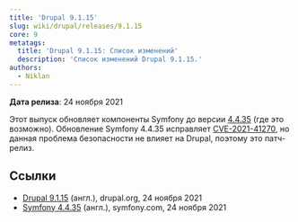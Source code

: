 ```yaml
---
title: 'Drupal 9.1.15'
slug: wiki/drupal/releases/9.1.15
core: 9
metatags:
  title: 'Drupal 9.1.15: Список изменений'
  description: 'Список изменений Drupal 9.1.15.'
authors:
  - Niklan
---
```


**Дата релиза**: 24 ноября 2021

Этот выпуск обновляет компоненты Symfony до версии [4.4.35](https://symfony.com/blog/symfony-4-4-35-released) (где это возможно). Обновление Symfony 4.4.35 исправляет [CVE-2021-41270](https://symfony.com/cve-2021-41270), но данная проблема безопасности не влияет на Drupal, поэтому это патч-релиз.

## Ссылки

- [Drupal 9.1.15](https://www.drupal.org/project/drupal/releases/9.1.15) (англ.), drupal.org, 24 ноября 2021
- [Symfony 4.4.35](https://symfony.com/blog/symfony-4-4-35-released) (англ.), symfony.com, 24 ноября 2021